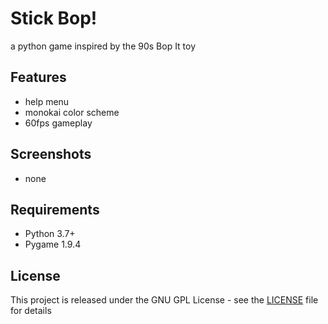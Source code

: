 # Stick Bop!
a python game inspired by the 90s Bop It toy

## Features
- help menu
- monokai color scheme
- 60fps gameplay

## Screenshots
- none

## Requirements
* Python 3.7+
* Pygame 1.9.4

## License
This project is released under the GNU GPL License - see the [LICENSE](LICENSE) file for details